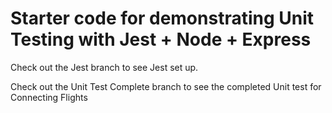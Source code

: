 # Starter code for demonstrating Unit Testing with Jest + Node + Express

Check out the Jest branch to see Jest set up. 

Check out the Unit Test Complete branch to see the completed Unit test for Connecting Flights
